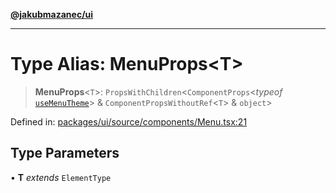 [**@jakubmazanec/ui**](../README.md)

---

# Type Alias: MenuProps\<T\>

> **MenuProps**\<`T`\>: `PropsWithChildren`\<`ComponentProps`\<_typeof_
> [`useMenuTheme`](../functions/useMenuTheme.md)\> & `ComponentPropsWithoutRef`\<`T`\> & `object`\>

Defined in:
[packages/ui/source/components/Menu.tsx:21](https://github.com/jakubmazanec/tools/blob/adfe44f908094c1d1cdf19837842b33066bbd9d7/packages/ui/source/components/Menu.tsx#L21)

## Type Parameters

• **T** _extends_ `ElementType`
